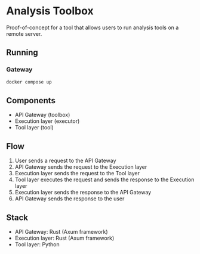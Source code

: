 # Analysis Toolbox

Proof-of-concept for a tool that allows users to run analysis tools on a remote server.

## Running

### Gateway

```bash
docker compose up
```

## Components

- API Gateway (toolbox)
- Execution layer (executor)
- Tool layer (tool)

## Flow

1. User sends a request to the API Gateway
2. API Gateway sends the request to the Execution layer
3. Execution layer sends the request to the Tool layer
4. Tool layer executes the request and sends the response to the Execution layer
5. Execution layer sends the response to the API Gateway
6. API Gateway sends the response to the user

## Stack

- API Gateway: Rust (Axum framework)
- Execution layer: Rust (Axum framework)
- Tool layer: Python
